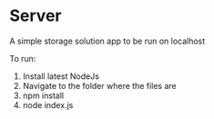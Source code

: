 # Server
A simple storage solution app to be run on localhost


To run:

1) Install latest NodeJs 
2) Navigate to the folder where the files are
3) npm install
4) node index.js

